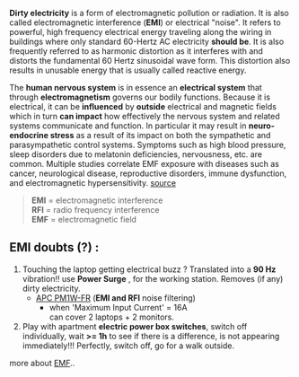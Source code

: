 **Dirty electricity** is a form of electromagnetic pollution or radiation. It is also called electromagnetic interference (**EMI**) or electrical "noise". It refers to powerful, high frequency electrical energy traveling along the wiring in buildings where only standard 60-Hertz AC electricity **should be**. It is also frequently referred to as harmonic distortion as it interferes with and distorts the fundamental 60 Hertz sinusoidal wave form. This distortion also results in unusable energy that is usually called reactive energy.

The **human nervous system** is in essence an **electrical system** that through **electromagnetism** governs our bodily functions. Because it is electrical, it can be **influenced** by **outside** electrical and magnetic fields which in turn **can impact** how effectively the nervous system and related systems communicate and function. In particular it may result in **neuro-endocrine stress** as a result of its impact on both the sympathetic and parasympathetic control systems. Symptoms such as high blood pressure, sleep disorders due to melatonin deficiencies, nervousness, etc. are common. Multiple studies correlate EMF exposure with diseases such as cancer, neurological disease, reproductive disorders, immune dysfunction, and electromagnetic hypersensitivity. [source](https://saticshield.com/faq/)


>**EMI** = electromagnetic interference  
>**RFI** = radio frequency interference  
>**EMF** = electromagnetic field  

## EMI doubts (?) :  
1. Touching the laptop getting electrical buzz ? Translated into a **90 Hz** vibration!! use **Power Surge** , for the working station. Removes (if any) dirty electricity.  
	* [APC PM1W-FR](https://www.apc.com/shop/us/en/products/APC-Essential-SurgeArrest-1-outlet-230V-France/P-PM1W-FR) (**EMI and RFI** noise filtering)
		* when 'Maximum Input Current' = 16A  
	can cover 2 laptops + 2 monitors.
1. Play with apartment **electric power box switches**, switch off individually, wait **>= 1h** to see if there is a difference, is not appearing immediately!!! Perfectly, switch off, go for a walk outside.

 

more about [EMF](https://www.pipiscrew.com/2019/07/electromagnetic-waves/)..